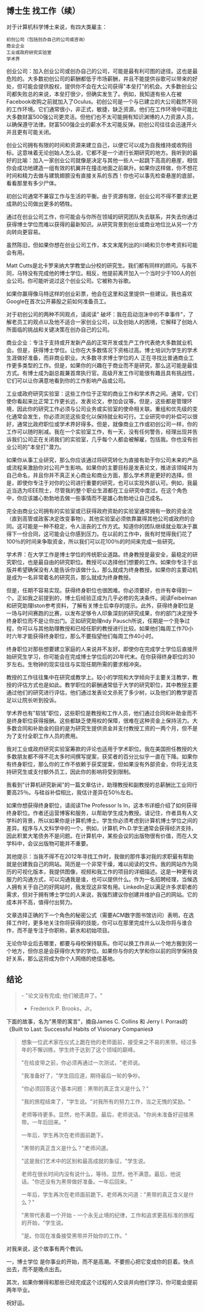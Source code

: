 ## 博士生 找工作（续）

对于计算机科学博士来说，有四大类雇主：

    初创公司（包括创办自己的公司或咨询）
    商业企业
    工业或政府研究实验室
    学术界 

创业公司：加入创业公司或创办自己的公司，可能是最有利可图的途径。这也是最危险的。大多数初创公司的薪酬都低于市场薪酬，并且不能提供谷歌可以带来的好处，但可能会提供股权，提供你不会在大公司获得"本垒打"的机会。大多数创业公司都失败总的来说，本垒打很少，但确实发生了。例如，我知道有些人在被Facebook收购之前就加入了Oculus。初创公司是一个与已建立的大公司截然不同的工作环境。它们通常很小，非正式，敏捷，缺乏资源。他们在工作环境中可能比大多数财富500强公司更灵活。但他们也不太可能拥有知识渊博的人力资源人员，以确保遵守法律。财富500强企业的薪水不太可能反弹。初创公司往往会迅速开火并且更有可能关闭。

创业公司拥有有限的时间和资源来建立自己，以便它可以成为自我维持或收购目标。这意味着无论创始人怎么说，它都不是一个进行长期研究的地方。我听到的最好的比喻：加入一家创业公司就像是决定与其他一些人一起跳下高高的悬崖，相信你会成功地建造一组有效的机翼并在撞击地面之前飙升。如果你这样做，你不想花时间和精力去做与建筑翅膀没有直接关系的东西！你也可以事先检查悬崖的底部，看看那里有多少尸体。

初创公司通常不兼容工作与生活的平衡。由于资源有限，创业公司不得不要求比更成熟的公司做出更多的牺牲。

通过在创业公司工作，你可能会与你所在领域的研究团队失去联系，并失去你通过获得博士学位而难以获得的最新知识。从研究背景到创业或商业地位比从另一个方向转向更容易。

虽然陈旧，但如果你想在创业公司工作，本文末尾列出的川崎和贝尔参考资料可能会有用。

Matt Cutts是北卡罗来纳大学教堂山分校的研究生。我们都有同样的顾问。与我不同，马特没有完成他的博士学位。相反，他提前离开加入一个当时少于100人的创业公司。你可能听说过这个创业公司。它被称为谷歌。

如果你赢得像马特这样的创业彩票，他会在这里和这里提供一些建议。我也喜欢Google在首次公开募股之前如何准备员工。

对于初创公司的两种不同观点，请阅读" 破坏：我在启动泡沫中的不幸事件"，了解老员工的观点以及他不适合一家创业公司，以及创始人的困境，它解释了创始人所面临的挑战和关键决策在创办自己的公司。

商业企业：专注于支持或开发新产品的正常开发或生产工作代表绝大多数就业机会。但是，获得博士学位。让你在大多数情况下资格过高。博士培训为学生的学术生涯做好准备，而非商业职业。大多数寻求博士学位的人 正在寻找比普通商业工作更多类型的工作。但是，如果你的兴趣在于商业而不是研究，那么这可能是最佳方式。有博士成为副总裁兼首席执行官。高级开发工作可能很有趣且具有挑战性，它们可以让你满意地看到你的工作影响产品或公司。

工业或政府研究实验室：这些工作位于正常的商业工作和学术界之间。通常，它们使你看起来比正常工作更长远，发表论文，参加会议等。但是，这些都是管理环境，因此你的研究工作必须与公司业务或实验室的使命相关联。重组和优先级的变化通常会发生，你必须浏览这些变化以保持就业和可行。工业研究中的补偿可以很好，通常比政府职位或学术界好得多。但是，就像商业工作或初创公司一样，你的工作可以随时削减。我在一个实验室工作，有一天，没有任何警告，经理出现并告诉我们公司正在关闭我们的实验室，几乎每个人都会被解雇，包括我。你也没有创业公司的"本垒打"潜力。

如果你从事工业研究，那么你应该通过将研究转化为直接有助于你公司未来的产品或流程来激励你对公司产生影响。如果你的主要目标是发表论文，推进该领域并为自己命名，并且你并不真正关心商业和商业方面，那么学术界是更好的选择。但是，即使你专注于对你的公司进行重要的研究，也可以实现外部认可。例如，我最近当选为IEEE院士，尽管我的整个职业生涯都在工业研究中度过。在这个角色中，你应该雄心勃勃地去做一些事情而不是雄心勃勃地让自己成名。

完全由商业公司拥有的实验室或已获得政府资助的实验室通常拥有一致的资金流（直到高管或政客决定改变事物）。其他实验室必须依靠赢得其他公司或政府的合同。这可能是一种不稳定，令人沮丧的工作方式。知道你的团队继续就业取决于赢得下一份合同，这可能会让你感到压力。在以前的工作中，我有时觉得我们花了100％的时间来争取资金，所以我们可以花100％的时间来完成一些研究。

学术界：在大学工作是博士学位的传统职业道路。终身教授是最安全，最稳定的研究职位，也是最自由的研究职位。教授可以选择他们想要的工作。如果你专注于出版并希望确保没有人能告诉你该做什么，那么就成为终身教授。如果你的主要动机是成为一名非常着名的研究员，那么就成为终身教授。

但是，任期不容易实现。获得终身职位也很困难。你必须要好，也许有幸得到一个。正如我之前提到的，博士后经验正成为几乎必修的先决条件。阅读Feibelman和研究助理lston参考资料，了解有关博士后幸存的提示。此外，获得终身职位是一场与时间赛跑的比赛，以发布足够令人印象深刻的研究成果，你的部门决定授予终身职位而不是让你出门。正如研究助理ndy Pausch所说，任期是一个竞争过程，你可以与其他助理教授和已经任职的教授进行比较。如果他们每周工作70小时六年才能获得终身职位，那么不要指望他们每周工作40小时。

终身职位对那些想要建立家庭的人来说并不友好。即使你在完成学士学位后直接开始研究生学习，你可能会在完成博士学位后的20年代末。在你获得终身职位的30岁左右。生物钟的现实往往与实现任期所需的要求相冲突。

教授的工作往往集中在研究或教学上。较小的学院和大学倾向于主要关注教学，教授的评估方式也是如此。教学职位的薪酬通常低于大学的研究职位，其中教授主要通过他们的研究进行评估，他们通过发表论文杀死了多少树，以及他们的教学是否足以让院长听到投诉。

学术界也有"软钱"职位，这些职位是教授和工作人员，他们通过合同和补助金而不是终身职位获得报酬。这些都缺乏使用权的保障，很难在这种资金上保持活力。大多数合同和补助金的目的是为研究生提供资金并支付教授工资的一两个月，但不是为了支付全职工作人员的费用。

我对工业或政府研究实验室筹款的评论也适用于学术职位。我在美国担任教授的大多数朋友都不得不花太多时间撰写提案，获奖者的百分比似乎一直在下降。如果你有终身职位，那么你的工作不依赖于获奖提案，但如果没有外部资金，你将无法支持研究生或支付额外员工，因此你的影响将受到限制。

我看到"计算机研究新闻"的一篇文章估计，助理教授和副教授的总薪酬比工业同行要高25％。与硅谷补偿相比，我估计差异在50％左右。

如果你想获得终身职位，请阅读The Professor Is In，这本书详细介绍了如何获得终身职位。作者还运营博客和服务，以帮助学生成为教授。请记住，作者具有人文学科的背景，所以如果你是计算机博士。学生你必须考虑到计算机博士学位之间的差异。程序与人文科学中的一个。例如，计算机 Ph.D.学生通常会获得经济支持，因此积累大笔债务不是问题。在计算机中，某些会议的出版物很有价值，而在人文学科中，会议出版物可能并不重要。

其他提示：当我不得不在2012年寻找工作时，我做的那件事对我的求职最有帮助就是创建我自己的网站。简历是一个非常干燥，难以阅读的文件。我的网站作为简历的可视化版本，我提供图像，视频和我工作的项目的详细描述。这是一种更有说服力的沟通方式，可以沟通我是谁，也可以提供什么。作为一名招聘经理，当候选人拥有关于自己的好网站时，我发现这非常有用。LinkedIn足以满足许多求职者的需求，但对于拥有博士学位的人来说，我强烈建议你创建并维护自己的网站。它的成本并不高，值得付出努力。

文章选择正确的下一个角色的秘密公式（需要ACM数字图书馆访问）表明，在选择工作时，更多地关注你将获得的技能，你可以在那里完成什么以及你将与谁合作，而不是专注于你职称，薪水和初始项目。

无论你毕业后去哪里，都要与母校保持联系。你可以换工作并从一个地方搬到另一个地方，但你总是会获得你大学的学位。如果你与你的大学和你以前的同学保持良好关系，那么这将成为你个人网络的绝佳基地。

## 结论

>\- "论文没有完成; 他们被遗弃了。"
>- Frederick P. Brooks，Jr。

下面的故事，名为"黑带的寓言"，摘自James C. Collins 和 Jerry I. Porras的 《Built to Last: Successful Habits of Visionary Companies》

>想象一位武术家在仪式上跪在他的老师面前，接受来之不易的黑带。经过多年的不懈训练，学生终于达到了这个领域的巅峰。
>
>"在给皮带之前，你必须再通过一次测试，"老师说。
>
>"我准备好了，"学生回应道，期待最后一轮的争吵。
>
>"你必须回答这个基本问题：黑带的真正含义是什么？"
>
>"我的旅程结束了，"学生说。"对我所有的努力工作，当之无愧的奖励。"
>
>老师等待更多。显然，他不满意。最后，老师说话。"你尚未准备好迎接黑带。一年后回来。"
>
>一年后，学生再次在老师面前跪下。
>
>"黑带的真正含义是什么？"老师问道。
>
>"这是我们艺术中的区别和最高成就的象征，"学生说。
>
>老师在很长时间内没有说什么，等待。显然，他不满意。最后，他说话。"你还没有为黑带做好准备。一年后回来。"
>
>一年后，学生再次在老师面前跪下。老师再次问道："黑带的真正含义是什么？"
>
>"黑带代表着一个开始 - 一个永无止境的纪律，工作和追求更高标准的旅程的开始，"学生说。
>
>"是。你现在准备接受黑带并开始你的工作。"

对我来说，这个故事有两个教训。

一，博士学位 是你事业的开始，而不是高潮。不要担心把它变成你的巨着。快点出去，而不是晚点出去。

其次，如果你懒得和那些已经完成这个过程的人交谈并向他们学习，你可能会提前两年毕业。

祝好运。